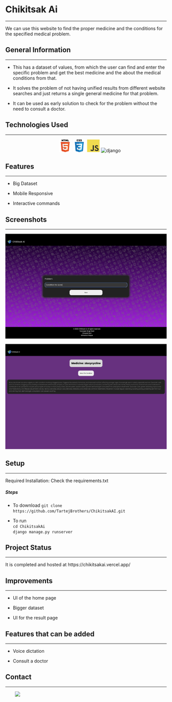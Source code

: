 <h1>Chikitsak Ai</h1>
<hr><p>We can use this website to find the proper medicine and the conditions for the specified medical problem.</p><h2>General Information</h2>
<hr><ul>
<li>This has a dataset of values, from which the user can find and enter the specific problem and get the best medicine and the about the medical conditions from that.</li>
</ul><ul>
<li>It solves the problem of not having unified results from different website searches and just returns a single general medicine for that problem.</li>
</ul><ul>
<li>It can be used as early solution to check for the problem without the need to consult a doctor.</li>
</ul><h2>Technologies Used</h2>
<hr><ul align="center">
 <img src="https://raw.githubusercontent.com/devicons/devicon/master/icons/html5/html5-original-wordmark.svg" alt="html5" width="40" height="40"/>

<img src="https://raw.githubusercontent.com/devicons/devicon/master/icons/css3/css3-original-wordmark.svg" alt="css3" width="40" height="40"/>

<img src="https://raw.githubusercontent.com/devicons/devicon/master/icons/javascript/javascript-original.svg" alt="javascript" width="40" height="40"/> 
<img src="https://cdn.worldvectorlogo.com/logos/django.svg" alt="django" width="40" height="40"/> 
</ul><h2>Features</h2>
<hr><ul>
<li>Big Dataset</li>
</ul><ul>
<li>Mobile Responsive</li>
</ul><ul>
<li>Interactive commands</li>
</ul><h2>Screenshots</h2>
<hr><p><img src="readme/1.jpg" alt=""></p><p><img src="readme/2.jpg" alt=""></p><h2>Setup</h2>
<hr><p>Required Installation: Check the requirements.txt</p><h5>Steps</h5><ul>
<li>To download <code>git clone https://github.com/TartejBrothers/ChikitsakAI.git</code></li>
</ul><ul>
<li>To run 
<br/><code>cd ChikitsakAi</code>
<br/>
<code>django manage.py runserver</code></li>
</ul><h2>Project Status</h2>
<hr><p>It is completed and hosted at https://chikitsakai.vercel.app/</p><h2>Improvements</h2>
<hr><ul>
<li>UI of the home page</li>
</ul><ul>
<li>Bigger dataset</li>
</ul><ul>
<li>UI for the result page</li>
</ul><h2>Features that can be added</h2>
<hr><ul>
<li>Voice dictation</li>
</ul><ul>
<li>Consult a doctor</li>
</ul><h2>Contact</h2>
<hr><p><span style="margin-right: 30px;"></span><a href="https://www.linkedin.com/in/tartej/"><img target="_blank" src="https://cdn.jsdelivr.net/gh/devicons/devicon/icons/linkedin/linkedin-original.svg" style="width: 10%;"></a></p>
